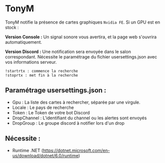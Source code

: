 # TonyM
TonyM notifie la présence de cartes graphiques `Nvidia FE`. Si un GPU est en stock : 

**Version Console :** Un signal sonore vous avertira, et la page web s'ouvrira automatiquement.

**Version Discord :** Une notification sera envoyée dans le salon correspondant. Nécessite le paramétrage du fichier usersettings.json avec vos informations serveur.
```
!startrtx : commence la recherche
!stoprtx : met fin à la recherche
```

## Paramétrage usersettings.json :
- Gpu : La liste des cartes à rechercher, séparée par une virgule.
- Locale : Le pays de recherche
- Token : Le Token de votre bot Discord
- DropChannel : L'identifiant du channel ou les alertes sont envoyés
- DropGroup : Le groupe discord à notifier lors d'un drop

## Nécessite :
 * Runtime .NET (https://dotnet.microsoft.com/en-us/download/dotnet/6.0/runtime)



